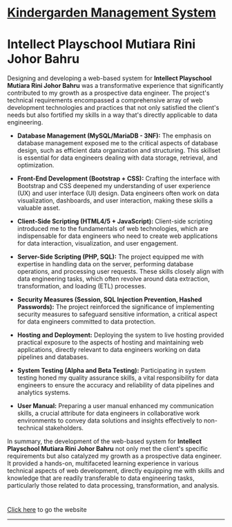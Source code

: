 <h1><a href="https://intellectplayschool.000webhostapp.com/">Kindergarden Management System</a></h1>

# Intellect Playschool Mutiara Rini Johor Bahru

Designing and developing a web-based system for **Intellect Playschool Mutiara Rini Johor Bahru** was a transformative experience that significantly contributed to my growth as a prospective data engineer. The project's technical requirements encompassed a comprehensive array of web development technologies and practices that not only satisfied the client's needs but also fortified my skills in a way that's directly applicable to data engineering.

- **Database Management (MySQL/MariaDB - 3NF):** The emphasis on database management exposed me to the critical aspects of database design, such as efficient data organization and structuring. This skillset is essential for data engineers dealing with data storage, retrieval, and optimization.

- **Front-End Development (Bootstrap + CSS):** Crafting the interface with Bootstrap and CSS deepened my understanding of user experience (UX) and user interface (UI) design. Data engineers often work on data visualization, dashboards, and user interaction, making these skills a valuable asset.

- **Client-Side Scripting (HTML4/5 + JavaScript):** Client-side scripting introduced me to the fundamentals of web technologies, which are indispensable for data engineers who need to create web applications for data interaction, visualization, and user engagement.

- **Server-Side Scripting (PHP, SQL):** The project equipped me with expertise in handling data on the server, performing database operations, and processing user requests. These skills closely align with data engineering tasks, which often revolve around data extraction, transformation, and loading (ETL) processes.

- **Security Measures (Session, SQL Injection Prevention, Hashed Passwords):** The project reinforced the significance of implementing security measures to safeguard sensitive information, a critical aspect for data engineers committed to data protection.

- **Hosting and Deployment:** Deploying the system to live hosting provided practical exposure to the aspects of hosting and maintaining web applications, directly relevant to data engineers working on data pipelines and databases.

- **System Testing (Alpha and Beta Testing):** Participating in system testing honed my quality assurance skills, a vital responsibility for data engineers to ensure the accuracy and reliability of data pipelines and analytics systems.

- **User Manual:** Preparing a user manual enhanced my communication skills, a crucial attribute for data engineers in collaborative work environments to convey data solutions and insights effectively to non-technical stakeholders.

In summary, the development of the web-based system for **Intellect Playschool Mutiara Rini Johor Bahru** not only met the client's specific requirements but also catalyzed my growth as a prospective data engineer. It provided a hands-on, multifaceted learning experience in various technical aspects of web development, directly equipping me with skills and knowledge that are readily transferable to data engineering tasks, particularly those related to data processing, transformation, and analysis.

#
<p><a href="https://intellectplayschool.000webhostapp.com/">Click here</a> to go the website</p>

---
